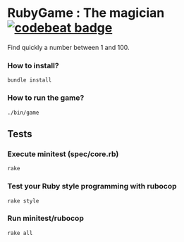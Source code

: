 # RubyGame : The magician [![codebeat badge](https://codebeat.co/badges/cba844b3-2b85-449b-89b2-78f3ee114e4f)](https://codebeat.co/projects/github-com-wesley974-rubygame)

Find quickly a number between 1 and 100.

<h3>How to install?</h3>
<code>bundle install</code>

<h3>How to run the game?</h3>
<code>./bin/game</code>

## Tests

<h3>Execute minitest (spec/core.rb)</h3>
<code>rake</code>

<h3>Test your Ruby style programming with rubocop</h3>
<code>rake style</code>

<h3>Run minitest/rubocop</h3>
<code>rake all</code>
